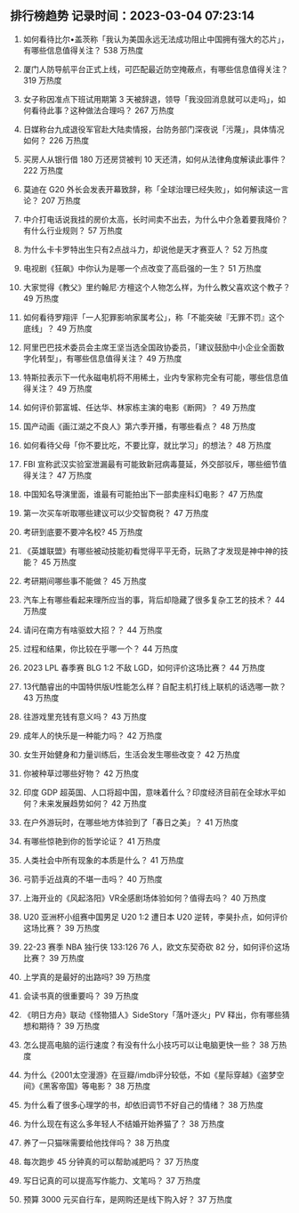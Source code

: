 
## 排行榜趋势 记录时间：2023-03-04 07:23:14
  
  1. 如何看待比尔•盖茨称「我认为美国永远无法成功阻止中国拥有强大的芯片」，有哪些信息值得关注？ 538 万热度
    
  2. 厦门人防导航平台正式上线，可匹配最近防空掩蔽点，有哪些信息值得关注？ 319 万热度
    
  3. 女子称因准点下班试用期第 3 天被辞退，领导「我没回消息就可以走吗」，如何看待此事？这种做法合理吗？ 267 万热度
    
  4. 日媒称台九成退役军官赴大陆卖情报，台防务部门深夜说「污蔑」，具体情况如何？ 226 万热度
    
  5. 买房人从银行借 180 万还房贷被判 10 天还清，如何从法律角度解读此事件？ 222 万热度
    
  6. 莫迪在 G20 外长会发表开幕致辞，称「全球治理已经失败」，如何解读这一言论？ 207 万热度
    
  7. 中介打电话说我挂的房价太高，长时间卖不出去，为什么中介急着要我降价？有什么行业规则？ 57 万热度
    
  8. 为什么卡卡罗特出生只有2点战斗力，却说他是天才赛亚人？ 52 万热度
    
  9. 电视剧《狂飙》中你认为是哪一个点改变了高启强的一生？ 51 万热度
    
  10. 大家觉得《教父》里约翰尼·方檀这个人物怎么样，为什么教父喜欢这个教子？ 49 万热度
    
  11. 如何看待罗翔评「一人犯罪影响家属考公」，称「不能突破『无罪不罚』这个底线」？ 49 万热度
    
  12. 阿里巴巴技术委员会主席王坚当选全国政协委员，「建议鼓励中小企业全面数字化转型」，有哪些信息值得关注？ 49 万热度
    
  13. 特斯拉表示下一代永磁电机将不用稀土，业内专家称完全有可能，哪些信息值得关注？ 49 万热度
    
  14. 如何评价郭富城、任达华、林家栋主演的电影《断网》？ 49 万热度
    
  15. 国产动画《画江湖之不良人》第六季开播，有哪些看点？ 48 万热度
    
  16. 如何看待父母「你不要比吃，不要比穿，就比学习」的想法？ 48 万热度
    
  17. FBI 宣称武汉实验室泄漏最有可能致新冠病毒蔓延，外交部驳斥，哪些细节值得关注？ 47 万热度
    
  18. 中国知名导演里面，谁最有可能拍出下一部卖座科幻电影？ 47 万热度
    
  19. 第一次买车听取哪些建议可以少交智商税？ 47 万热度
    
  20. 考研到底要不要冲名校? 45 万热度
    
  21. 《英雄联盟》有哪些被动技能初看觉得平平无奇，玩熟了才发现是神中神的技能？ 45 万热度
    
  22. 考研期间哪些事不能做？ 45 万热度
    
  23. 汽车上有哪些看起来理所应当的事，背后却隐藏了很多复杂工艺的技术？ 44 万热度
    
  24. 请问在南方有啥驱蚊大招？？ 44 万热度
    
  25. 过程和结果，你比较在乎哪一个？ 44 万热度
    
  26. 2023 LPL 春季赛 BLG 1:2 不敌 LGD，如何评价这场比赛？ 44 万热度
    
  27. 13代酷睿出的中国特供版U性能怎么样？自配主机打线上联机的话选哪一款？ 43 万热度
    
  28. 往游戏里充钱有意义吗？ 43 万热度
    
  29. 成年人的快乐是一种能力吗？ 42 万热度
    
  30. 女生开始健身和力量训练后，生活会发生哪些改变？ 42 万热度
    
  31. 你被种草过哪些好物？ 42 万热度
    
  32. 印度 GDP 超英国、人口将超中国，意味着什么？印度经济目前在全球水平如何？未来发展趋势如何？ 42 万热度
    
  33. 在户外游玩时，在哪些地方体验到了「春日之美」？ 41 万热度
    
  34. 有哪些惊艳到你的哲学论证？ 41 万热度
    
  35. 人类社会中所有现象的本质是什么？ 41 万热度
    
  36. 弓箭手近战真的不堪一击吗？ 40 万热度
    
  37. 上海开业的《风起洛阳》VR全感剧场体验如何？值得去吗？ 40 万热度
    
  38. U20 亚洲杯小组赛中国男足 U20 1:2 遭日本 U20 逆转，李昊扑点，如何评价这场比赛？ 39 万热度
    
  39. 22-23 赛季 NBA 独行侠 133:126 76 人，欧文东契奇砍 82 分，如何评价这场比赛？ 39 万热度
    
  40. 上学真的是最好的出路吗? 39 万热度
    
  41. 会读书真的很重要吗？ 39 万热度
    
  42. 《明日方舟》联动《怪物猎人》SideStory「落叶逐火」PV 释出，你有哪些猜想和期待？ 39 万热度
    
  43. 怎么提高电脑的运行速度？有没有什么小技巧可以让电脑更快一些？ 38 万热度
    
  44. 为什么《2001太空漫游》在豆瓣/imdb评分较低，不如《星际穿越》《盗梦空间》《黑客帝国》等电影？ 38 万热度
    
  45. 为什么看了很多心理学的书，却依旧调节不好自己的情绪？ 38 万热度
    
  46. 为什么现在有这么多年轻人不结婚开始养猫了？ 38 万热度
    
  47. 养了一只猫咪需要给他找伴吗？ 38 万热度
    
  48. 每次跑步 45 分钟真的可以帮助减肥吗？ 37 万热度
    
  49. 写日记真的可以提高写作能力、文笔吗？ 37 万热度
    
  50. 预算 3000 元买自行车，是网购还是线下购入好？ 37 万热度
    